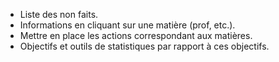 - Liste des non faits.
- Informations en cliquant sur une matière (prof, etc.).
- Mettre en place les actions correspondant aux matières.
- Objectifs et outils de statistiques par rapport à ces objectifs.